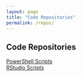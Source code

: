 ```yaml
---
layout: page
title: "Code Repositories"
permalink: /repos/
---
```


## Code Repositories ##

[PowerShell Scripts](https://github.com/dfernandes25/powershell)  
[RStudio Scripts](https://github.com/dfernandes25/r)

<!-- 
This is the base Jekyll theme. You can find out more info about customizing your Jekyll theme, as well as basic Jekyll usage documentation at [jekyllrb.com](https://jekyllrb.com/)

You can find the source code for Minima at GitHub:
[jekyll][jekyll-organization] /
[minima](https://github.com/jekyll/minima)

You can find the source code for Jekyll at GitHub:
[jekyll][jekyll-organization] /
[jekyll](https://github.com/jekyll/jekyll)


[jekyll-organization]: https://github.com/jekyll
-->
